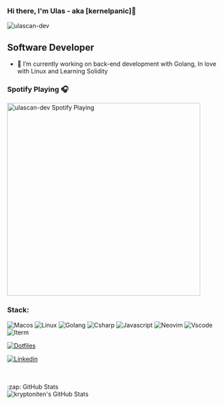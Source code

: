 ### Hi there, I'm Ulas - aka [kernelpanic]👋



<p align="left"> <img src="https://komarev.com/ghpvc/?username=ulascan-dev&label=Profile%20views&color=0e75b6&style=flat" alt="ulascan-dev" /> </p>

## Software Developer

- 🌱 I’m currently working on back-end development with Golang, In love with Linux and Learning Solidity






### Spotify Playing 🎧

[<img src="https://novatorem-nu-ruddy.vercel.app/api/spotify" alt="ulascan-dev Spotify Playing" width="450" />](https://open.spotify.com/user/ngkaijgyhxybpa8dj58w5t8ys)


### Stack:
![Macos](https://img.shields.io/badge/mac%20os-000000?style=for-the-badge&logo=apple&logoColor=white)
![Linux](https://img.shields.io/badge/Arch_Linux-1793D1?style=for-the-badge&logo=arch-linux&logoColor=white)
![Golang](https://img.shields.io/badge/Go-00ADD8?style=for-the-badge&logo=go&logoColor=white)
![Csharp](https://img.shields.io/badge/C%23-239120?style=for-the-badge&logo=c-sharp&logoColor=white)
![Javascript](https://img.shields.io/badge/JavaScript-F7DF1E?style=for-the-badge&logo=javascript&logoColor=black)
![Neovim](https://img.shields.io/badge/NeoVim-%2357A143.svg?&style=for-the-badge&logo=neovim&logoColor=white)
![Vscode](https://img.shields.io/badge/Visual_Studio_Code-0078D4?style=for-the-badge&logo=visual%20studio%20code&logoColor=white)
![Iterm](https://img.shields.io/badge/iTerm2-000000?style=for-the-badge&logo=iterm2&logoColor=white)


[![Dotfiles](https://img.shields.io/badge/Setup-Dotfiles-blue?style=flat-square&logo=when-i-work&logoColor=white)](https://github.com/ulascan-dev/dotfiles)

[![Linkedin](https://img.shields.io/badge/linkedin%20-%230077B5.svg?&style=for-the-badge&logo=linkedin&logoColor=white)](https://www.linkedin.com/in/ulascansenturk/)

<br />
<br />



  <summary>:zap: GitHub Stats</summary>

  <img align="left" alt="kryptoniten's GitHub Stats" src="https://github-readme-stats.vercel.app/api?username=ulascansenturk&theme=radical&show_icons=true" />
  
  

[instagram]: https://instagram.com/ulascansenturk
[linkedin]: https://linkedin.com/in/ulascansenturk
